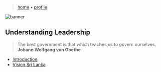 > [home](/)
> &bull; [profile](/profile)

![banner](/governance/photos/banner.png)

## Understanding Leadership

> The best government is that which teaches us to govern ourselves.  
> **Johann Wolfgang von Goethe**

* [Introduction](introduction)
* [Vision Sri Lanka](/vision-lk)
